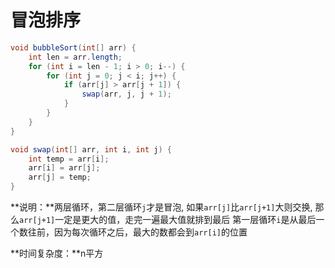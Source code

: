 # 冒泡排序

```java
void bubbleSort(int[] arr) {
    int len = arr.length;
    for (int i = len - 1; i > 0; i--) {
        for (int j = 0; j < i; j++) {
            if (arr[j] > arr[j + 1]) {
                swap(arr, j, j + 1);
            }
        }
    }
}

void swap(int[] arr, int i, int j) {
    int temp = arr[i];
    arr[i] = arr[j];
    arr[j] = temp;
}
```

**说明：**两层循环，第二层循环`j`才是冒泡, 如果`arr[j]`比`arr[j+1]`大则交换, 那么`arr[j+1]`一定是更大的值，走完一遍最大值就排到最后
第一层循环`i`是从最后一个数往前，因为每次循环之后，最大的数都会到`arr[i]`的位置

**时间复杂度：**n平方
